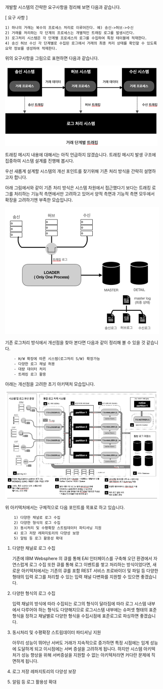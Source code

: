 개발할 시스템의 간략한 요구사항을 정리해 보면 다음과 같습니다.


[ 요구 사항 ]
``````
1) 하나의 거래는 복수의 프로세스 처리로 이루어진다. 예) 송신->허브->수신 
2) 거래를 처리하는 각 단계의 프로세스는 개별적인 트래킹 로그를 발생시킨다.
3) 로그처리 시스템은 각 단계별 프로세스의 로그를 수집하여 특정 테이블에 적재한다.
4) 송신 허브 수신 각 단계별로 수집된 로그에서 거래의 최종 처리 상태를 확인할 수 있도록 요약 정보를 생성하여 적재한다.
``````

위의 요구사항을 그림으로 표현하면 다음과 같습니다.

![거래 단계별 트래킹](./images/fig01.요구사항.png)

트래킹 메시지 내용에 대해서는 아직 언급하지 않겠습니다. 트래킹 메시지 발생 구조에 집중하여 시스템 설계를 진행해 봅시다.

우선 새롭계 설계할 시스템의 걔선 포인트를 찾기위해 기존 처리 방식을 간략히 설명하고자 합니다.

아래 그림에서와 같이 기존 처리 방식은 시스템 차원에서 접근했다기 보다는 트래킹 로그를 처리하는 기능적 측면에서만 고려하고 있어서 양적 측면과 기능적 측면 모두에서 확장을 고려하기엔 부족한 모습입니다.

![새로운 아키텍처](./images/fig02.OLD아키텍처.png)

기존 로그처리 방식에서 개선점을 찾아 본다면 다음과 같이 정리해 볼 수 있을 것 같습니다.

```
    - H/W 확장에 따른 시스템(로그처리 S/W) 확장가능
    - 다양한 로그 채널 허용 
    - 대량 데이터 처리
    - 트래킹 로그 활용
```

아래는 개선점을 고려한 초기 아키텍처 모습입니다.

![새로운 아키텍처](./images/fig03.NEW아키텍처.png)

위 아키텍처에서는 구체적으로 다음 포인트를 목표로 하고 있습니다.

```
    1) 다양한 채널로 로그 수집
    2) 다양한 형식의 로그 수집
    3) 동시처리 및 수평확장 스트림데이터 파티셔닝 지원
    4) 로그 저장 레파지토리의 다양성 보장
    5) 알림 등 로그 활용성 확대
```

1) 다양한 채널로 로그 수집 

    기존에 IBM Websphere 의 큐를 통해 EAI 인터페이스를 구축해 오던 환경에서 자연스럽게 로그 수집 또한 큐를 통해 로그 이벤트를 쌓고 처리하는 방식이었다면,
    새로운 아키텍처에서는 기존의 큐를 포함 REST 서비스 프로바이더 및 파일 등 다양한 형태의 입력 로그를 처리할 수 있는 입력 채널 다변화를 지원할 수 있으면 좋겠습니다.

2) 다양한 형식의 로그 수집

    입력 채널의 방식에 따라 수집되는 로그의 형식이 달라짐에 따라 로그 시스템 내부에서
    다루어야 하는 형식도 다양해지므로 로그시스템 내부에는 슈퍼셋 형태의 표준 형식을 정하고 채널별로 다양한 형식을 수집시점에 표준로그로 파싱하면 좋겠습니다.

3) 동시처리 및 수평확장 스트림데이터 파티셔닝 지원

    아무리 성능이 뛰어난 서버도 거래가 지속적으로 증가하면 특정 시점에는 임계 성능에 도달하게 되고 이시점에는 서버 증설을 고려하게 됩니다. 하지만 시스템 아키텍처가 성능 향상을 위해 서버증설을 지원할 수 없는 아키텍처라면 커다란 문제에 직면하게 됩니다.
    

4) 로그 저장 레파지토리의 다양성 보장

5) 알림 등 로그 활용성 확대
